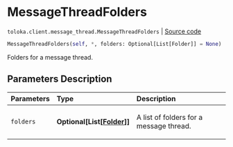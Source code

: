 # MessageThreadFolders
`toloka.client.message_thread.MessageThreadFolders` | [Source code](https://github.com/Toloka/toloka-kit/blob/v1.2.0/src/client/message_thread.py#L163)

```python
MessageThreadFolders(self, *, folders: Optional[List[Folder]] = None)
```

Folders for a message thread.

## Parameters Description

| Parameters | Type | Description |
| :----------| :----| :-----------|
`folders`|**Optional\[List\[[Folder](toloka.client.message_thread.Folder.md)\]\]**|<p>A list of folders for a message thread.</p>
